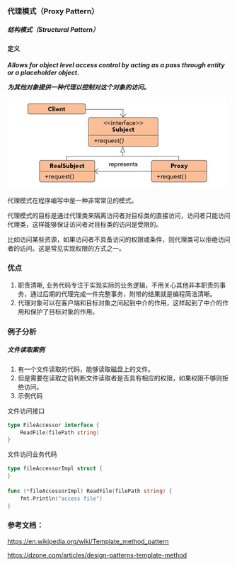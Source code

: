 ### 代理模式（Proxy Pattern）

##### 结构模式（Structural Pattern）

#### 定义

***Allows for object level access control by acting as a pass through entity or a placeholder object.***

***为其他对象提供一种代理以控制对这个对象的访问。***

![Proxy Pattern UML](../images/proxy_pattern.png)

代理模式在程序编写中是一种非常常见的模式。

代理模式的目标是通过代理类来隔离访问者对目标类的直接访问，访问者只能访问代理类，这样能够保证访问者对目标类的访问是受限的。

比如访问某些资源，如果访问者不具备访问的权限或条件，则代理类可以拒绝访问者的访问。这是常见实现权限的方式之一。

### 优点
1. 职责清晰, 业务代码专注于实现实际的业务逻辑，不用关心其他非本职责的事务，通过后期的代理完成一件完整事务，附带的结果就是编程简洁清晰。
2. 代理对象可以在客户端和目标对象之间起到中介的作用，这样起到了中介的作用和保护了目标对象的作用。

### 例子分析

##### 文件读取案例

1. 有一个文件读取的代码，能够读取磁盘上的文件。
2. 但是需要在读取之前判断文件读取者是否具有相应的权限，如果权限不够则拒绝访问。
3. 示例代码

文件访问接口
```go
type FileAccessor interface {
	ReadFile(filePath string)
}
```

文件访问业务代码
```go
type fileAccessorImpl struct {
}

func (*fileAccessorImpl) ReadFile(filePath string) {
	fmt.Println("access file")
}
```

### 参考文档：

https://en.wikipedia.org/wiki/Template_method_pattern

https://dzone.com/articles/design-patterns-template-method